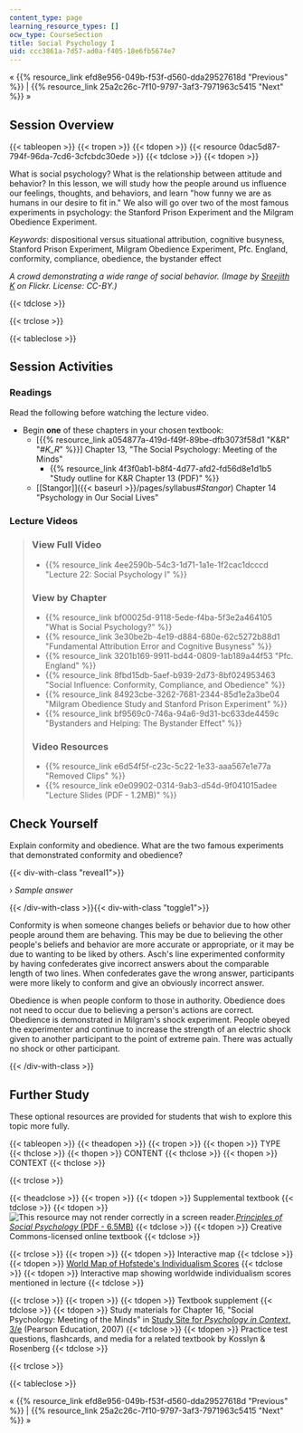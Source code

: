 ```yaml
---
content_type: page
learning_resource_types: []
ocw_type: CourseSection
title: Social Psychology I
uid: ccc3861a-7d57-ad0a-f405-18e6fb5674e7
---
```


« {{% resource_link efd8e956-049b-f53f-d560-dda29527618d "Previous" %}} | {{% resource_link 25a2c26c-7f10-9797-3af3-7971963c5415 "Next" %}} »

Session Overview
----------------

{{< tableopen >}}
{{< tropen >}}
{{< tdopen >}}
{{< resource 0dac5d87-794f-96da-7cd6-3cfcbdc30ede >}}
{{< tdclose >}}
{{< tdopen >}}


What is social psychology? What is the relationship between attitude and behavior? In this lesson, we will study how the people around us influence our feelings, thoughts, and behaviors, and learn "how funny we are as humans in our desire to fit in." We also will go over two of the most famous experiments in psychology: the Stanford Prison Experiment and the Milgram Obedience Experiment. 

_Keywords_: dispositional versus situational attribution, cognitive busyness, Stanford Prison Experiment, Milgram Obedience Experiment, Pfc. England, conformity, compliance, obedience, the bystander effect

_A crowd demonstrating a wide range of social behavior. (Image by [Sreejith K](http://www.flickr.com/people/57441548@N00) on Flickr. License: CC-BY.)_


{{< tdclose >}}

{{< trclose >}}

{{< tableclose >}}

Session Activities
------------------

### Readings

Read the following before watching the lecture video.

*   Begin **one** of these chapters in your chosen textbook:
    *   \[{{% resource_link a054877a-419d-f49f-89be-dfb3073f58d1 "K&R" "#_K_R_" %}}\] Chapter 13, "The Social Psychology: Meeting of the Minds"
        *   {{% resource_link 4f3f0ab1-b8f4-4d77-afd2-fd56d8e1d1b5 "Study outline for K&R Chapter 13 (PDF)" %}}
    *   [\[Stangor\]]({{< baseurl >}}/pages/syllabus#_Stangor_) Chapter 14 "Psychology in Our Social Lives"

### Lecture Videos

> ### View Full Video
> 
> *   {{% resource_link 4ee2590b-54c3-1d71-1a1e-1f2cac1dcccd "Lecture 22: Social Psychology I" %}}
> 
> ### View by Chapter
> 
> *   {{% resource_link bf00025d-9118-5ede-f4ba-5f3e2a464105 "What is Social Psychology?" %}}
> *   {{% resource_link 3e30be2b-4e19-d884-680e-62c5272b88d1 "Fundamental Attribution Error and Cognitive Busyness" %}}
> *   {{% resource_link 3201b169-9911-bd44-0809-1ab189a44f53 "Pfc. England" %}}
> *   {{% resource_link 8fbd15db-5aef-b939-2d73-8bf024953463 "Social Influence: Conformity, Compliance, and Obedience" %}}
> *   {{% resource_link 84923cbe-3262-7681-2344-85d1e2a3be04 "Milgram Obedience Study and Stanford Prison Experiment" %}}
> *   {{% resource_link bf9569c0-746a-94a6-9d31-bc633de4459c "Bystanders and Helping: The Bystander Effect" %}}
> 
> ### Video Resources
> 
> *   {{% resource_link e6d54f5f-c23c-5c22-1e33-aaa567e1e77a "Removed Clips" %}}
> *   {{% resource_link e0e09902-0314-9ab3-d54d-9f041015adee "Lecture Slides (PDF - 1.2MB)" %}}

Check Yourself
--------------

Explain conformity and obedience. What are the two famous experiments that demonstrated conformity and obedience?

{{< div-with-class "reveal1">}}

› _Sample answer_

{{< /div-with-class >}}{{< div-with-class "toggle1">}}

Conformity is when someone changes beliefs or behavior due to how other people around them are behaving. This may be due to believing the other people's beliefs and behavior are more accurate or appropriate, or it may be due to wanting to be liked by others. Asch's line experimented conformity by having confederates give incorrect answers about the comparable length of two lines. When confederates gave the wrong answer, participants were more likely to conform and give an obviously incorrect answer.

Obedience is when people conform to those in authority. Obedience does not need to occur due to believing a person's actions are correct. Obedience is demonstrated in Milgram's shock experiment. People obeyed the experimenter and continue to increase the strength of an electric shock given to another participant to the point of extreme pain. There was actually no shock or other participant.

{{< /div-with-class >}}

Further Study
-------------

These optional resources are provided for students that wish to explore this topic more fully.

{{< tableopen >}}
{{< theadopen >}}
{{< tropen >}}
{{< thopen >}}
TYPE
{{< thclose >}}
{{< thopen >}}
CONTENT
{{< thclose >}}
{{< thopen >}}
CONTEXT
{{< thclose >}}

{{< trclose >}}

{{< theadclose >}}
{{< tropen >}}
{{< tdopen >}}
Supplemental textbook
{{< tdclose >}}
{{< tdopen >}}
![This resource may not render correctly in a screen reader.](/images/inacessible.gif)[_Principles of Social Psychology_ (PDF - 6.5MB)](http://www.saylor.org/site/textbooks/Principles%20of%20Social%20Psychology.pdf)
{{< tdclose >}}
{{< tdopen >}}
Creative Commons-licensed online textbook
{{< tdclose >}}

{{< trclose >}}
{{< tropen >}}
{{< tdopen >}}
Interactive map
{{< tdclose >}}
{{< tdopen >}}
[World Map of Hofstede's Individualism Scores](https://www.hofstede-insights.com/product/compare-countries/)
{{< tdclose >}}
{{< tdopen >}}
Interactive map showing worldwide individualism scores mentioned in lecture
{{< tdclose >}}

{{< trclose >}}
{{< tropen >}}
{{< tdopen >}}
Textbook supplement
{{< tdclose >}}
{{< tdopen >}}
Study materials for Chapter 16, "Social Psychology: Meeting of the Minds" in [Study Site for _Psychology in Context_, 3/e](http://www.pearsonhighered.com/educator/product/Fundamentals-of-Psychology-in-Context/9780205507573.page) (Pearson Education, 2007)
{{< tdclose >}}
{{< tdopen >}}
Practice test questions, flashcards, and media for a related textbook by Kosslyn & Rosenberg
{{< tdclose >}}

{{< trclose >}}

{{< tableclose >}}

« {{% resource_link efd8e956-049b-f53f-d560-dda29527618d "Previous" %}} | {{% resource_link 25a2c26c-7f10-9797-3af3-7971963c5415 "Next" %}} »